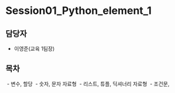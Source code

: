 Session01_Python_element_1
===


담당자
---
  - 이영준(교육 1팀장)

목차
---
  - 변수, 할당
  - 숫자, 문자 자료형
  - 리스트, 튜플, 딕셔너리 자료형
  - 조건문, 
